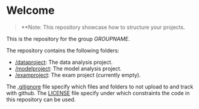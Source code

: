 # Welcome

> **Note: This repository showcase how to structure your projects.

This is the repository for the group *GROUPNAME*. 

The repository contains the following folders:

* [/dataproject](/dataproject): The data analysis project.
* [/modelproject](/modelproject): The model analysis project.
* [/examproject](/examproject): The exam project (currently empty).

The [.gitignore](/.gitignore) file specify which files and folders to not upload to and track with github.
The [LICENSE](/.LICENSE) file specify under which constraints the code in this repository can be used.